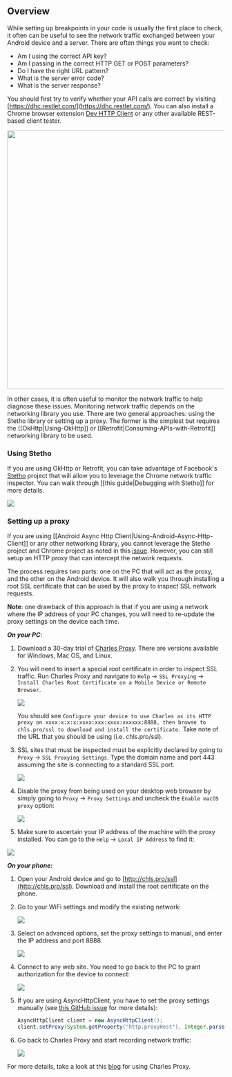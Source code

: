 ## Overview

While setting up breakpoints in your code is usually the first place to check, it often can be useful to see the network traffic exchanged between your Android device and a server.  There are often things you want to check:

* Am I using the correct API key?
* Am I passing in the correct HTTP GET or POST parameters?
* Do I have the right URL pattern?
* What is the server error code?
* What is the server response?

You should first try to verify whether your API calls are correct by visiting [https://dhc.restlet.com/](https://dhc.restlet.com/).   You can also install a Chrome browser extension [Dev HTTP Client](https://chrome.google.com/webstore/detail/dhc-rest-client/aejoelaoggembcahagimdiliamlcdmfm) or any other available REST-based client tester. 

<img src="http://imgur.com/GfVK80o.png" width="600"/>

In other cases, it is often useful to monitor the network traffic to help diagnose these issues.  Monitoring network traffic depends on the networking library you use.   There are two general approaches: using the Stetho library or setting up a proxy.  The former is the simplest but requires the [[OkHttp|Using-OkHttp]] or [[Retrofit|Consuming-APIs-with-Retrofit]] networking library to be used.

### Using Stetho

If you are using OkHttp or Retrofit, you can take advantage of Facebook's [Stetho](http://facebook.github.io/stetho) project that will allow you to leverage the Chrome network traffic inspector.  You can walk through [[this guide|Debugging with Stetho]] for more details.

<img src="http://facebook.github.io/stetho/static/images/inspector-network.png"/>

### Setting up a proxy

If you are using [[Android Async Http Client|Using-Android-Async-Http-Client]] or any other networking library, you cannot leverage the Stetho project and Chrome project as noted in this [issue](https://github.com/facebook/stetho/issues/116).  However, you can still setup an HTTP proxy that can intercept the network requests. 

The process requires two parts: one on the PC that will act as the proxy, and the other on the Android device.  It will also walk you through installing a root SSL certificate that can be used by the proxy to inspect SSL network requests.

**Note**: one drawback of this approach is that if you are using a network where the IP address of your PC changes, you will need to re-update the proxy settings on the device each time.

***On your PC***:

1. Download a 30-day trial of [Charles Proxy](https://www.charlesproxy.com/download/).  There are versions available for Windows, Mac OS, and Linux.

2. You will need to insert a special root certificate in order to inspect SSL traffic.  Run Charles Proxy and navigate to `Help` -> `SSL Proxying` -> `Install Charles Root Certificate on a Mobile Device or Remote Browser`.

     <img src="http://imgur.com/Ac5QR0x.png"/>

     You should see `Configure your device to use Charles as its HTTP proxy on xxxx:x:x:x:xxxx:xxx:xxxx:xxxxxx:8888, then browse to chls.pro/ssl to download and install the certificate.`    Take note of the URL that you should be using (i.e. chls.pro/ssl).

3. SSL sites that must be inspected must be explicitly declared by going to `Proxy` -> `SSL Proxying Settings`.  Type the domain name and port 443 assuming the site is connecting to a standard SSL port.

     <img src="http://imgur.com/YXTqq93.png"/>

4. Disable the proxy from being used on your desktop web browser by simply going to `Proxy` -> `Proxy Settings` and uncheck the `Enable macOS proxy` option:

     <img src="http://imgur.com/zzWkuEX.png"/>

5. Make sure to ascertain your IP address of the machine with the proxy installed.  You can go to the `Help` -> `Local IP Address` to find it:

<img src="http://imgur.com/AwbbEwA.png"/>

***On your phone:***

1. Open your Android device and go to [http://chls.pro/ssl](http://chls.pro/ssl).  Download and install the root certificate on the phone.

2. Go to your WiFi settings and modify the existing network:

     <img src="http://imgur.com/DXqpvWl.png"/>

3. Select on advanced options, set the proxy settings to manual, and enter the IP address and port 8888.  
     
     <img src="http://imgur.com/AclSz0z.png"/> 

4. Connect to any web site.  You need to go back to the PC to grant authorization for the device to connect:

     <img src="http://imgur.com/yuRmGRC.png">

5. If you are using AsyncHttpClient, you have to set the proxy settings manually (see [this GitHub issue](https://github.com/loopj/android-async-http/issues/971) for more details):

     ```java
     AsyncHttpClient client = new AsyncHttpClient();
     client.setProxy(System.getProperty("http.proxyHost"), Integer.parseInt(System.getProperty("http.proxyPort")));
     ```

6. Go back to Charles Proxy and start recording network traffic:

     <img src="http://imgur.com/c0q6j2j.png"/>

For more details, take a look at this [blog](https://jaanus.com/debugging-http-on-an-android-phone-or-tablet-with-charles-proxy-for-fun-and-profit/) for using Charles Proxy.